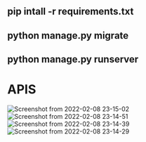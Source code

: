 ## pip intall -r requirements.txt

## python manage.py migrate

## python manage.py runserver

# APIS

![Screenshot from 2022-02-08 23-15-02](https://user-images.githubusercontent.com/26074662/153046253-c4b5b53b-4846-4d0f-b0df-63b0015351c6.png)
![Screenshot from 2022-02-08 23-14-51](https://user-images.githubusercontent.com/26074662/153046262-2bd9f2a6-6110-438a-88a1-60a9c23f1be3.png)
![Screenshot from 2022-02-08 23-14-39](https://user-images.githubusercontent.com/26074662/153046267-fd3250cf-3a93-4967-ba50-ab8dc09a4155.png)
![Screenshot from 2022-02-08 23-14-29](https://user-images.githubusercontent.com/26074662/153046271-b359199e-6e05-4d63-8093-98190209f2ed.png)
